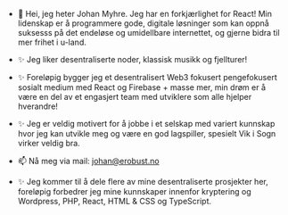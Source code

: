 - 👋 Hei, jeg heter Johan Myhre. Jeg har en forkjærlighet for React! Min lidenskap er å programmere gode, digitale løsninger som kan oppnå suksesss på det endeløse og umidellbare internettet, og gjerne bidra til mer frihet i u-land. 
- ✨  Jeg liker desentraliserte noder, klassisk musikk og fjellturer! 
-  ✨ Foreløpig bygger jeg et desentralisert Web3 fokusert pengefokusert sosialt medium med React og Firebase + masse mer, min drøm er å være en del av et engasjert team med utviklere som alle hjelper hverandre!
-   ✨  Jeg er veldig motivert for å jobbe i et selskap med variert kunnskap hvor jeg kan utvikle meg og være en god lagspiller, spesielt Vik i Sogn virker veldig bra.

- 📫 Nå meg via mail: johan@erobust.no

- ✨ Jeg kommer til å dele flere av mine desentraliserte prosjekter her, foreløpig forbedrer jeg mine kunnskaper innenfor kryptering og Wordpress, PHP, React, HTML & CSS og TypeScript. 

<!---
xTidewaterx/xTidewaterx is a ✨ special ✨ repository because its `README.md` (this file) appears on your GitHub profile.
You can click the Preview link to take a look at your changes.
--->
